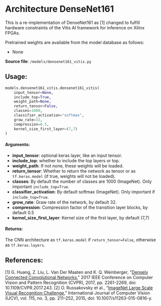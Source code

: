 # Architecture DenseNet161

This is a re-implementation of DenseNet161 as [1] changed to fulfill hardware constraints of the Vitis AI framework for inference on Xilinx FPGAs.

Pretrained weights are available from the model database as follows:

- None

**Source file**: `/models/densenet161_vitis.py`

## Usage:

```python
models.densenet161_vitis.densenet161_vitis(
    input_tensor=None, 
    include_top=True, 
    weight_path=None, 
    return_tensor=False, 
    classes=1000, 
    classifier_activation="softmax",
    grow_rate=32, 
    compression=0.5, 
    kernel_size_first_layer=(7,7)
)
```

#### Arguments:
* **input_tensor**: optional keras layer, like an input tensor. 
* **include_top**: whether to include the top layers or top. 
* **weight_path**: If not none, these weights will be loaded. 
* **return_tensor**: Whether to return the network as tensor or as `tf.keras.model` (if true, weights will not be loaded). 
* **classes**: By default the number of classes are 1000 (ImageNet). Only important `include_top=True`. 
* **classifier_activation**: By default softmax (ImageNet). Only important if `include_top=True`.
* **grow_rate**: Graw rate of the network, by default 32. 
* **compression**: Compression factor of the transition layer blocks, by default 0.5 
* **kernel_size_first_layer**: Kernel size of the first layer, by default (7,7)

#### Returns:
The CNN architecture as `tf.keras.model` if `return_tensor=False`, otherwise as `tf.keras.layers`.

## References:
[1] G. Huang, Z. Liu, L. Van Der Maaten and K. Q. Weinberger, "[Densely Connected Convolutional Networks](https://doi.org/10.1109/CVPR.2017.243)," 2017 IEEE Conference on Computer Vision and Pattern Recognition (CVPR), 2017, pp. 2261-2269, doi: 10.1109/CVPR.2017.243.
[2]	O. Russakovsky et al., “[ImageNet Large Scale Visual Recognition Challenge](https://arxiv.org/abs/1409.0575),” International Journal of Computer Vision (IJCV), vol. 115, no. 3, pp. 211–252, 2015, doi: 10.1007/s11263-015-0816-y.
